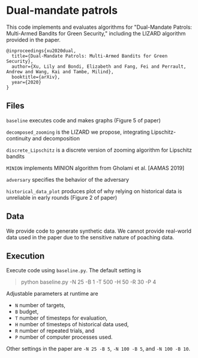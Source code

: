 # Dual-mandate patrols

This code implements and evaluates algorithms for "Dual-Mandate Patrols: Multi-Armed Bandits for Green Security," including the LIZARD algorithm provided in the paper.

```
@inproceedings{xu2020dual,
  title={Dual-Mandate Patrols: Multi-Armed Bandits for Green Security},
  author={Xu, Lily and Bondi, Elizabeth and Fang, Fei and Perrault, Andrew and Wang, Kai and Tambe, Milind},
  booktitle={arXiv},
  year={2020}
}
```

## Files

`baseline` executes code and makes graphs (Figure 5 of paper)

`decomposed_zooming` is the LIZARD we propose, integrating Lipschitz-continuity and decomposition

`discrete_Lipschitz` is a discrete version of zooming algorithm for Lipschitz bandits

`MINION` implements MINION algorithm from Gholami et al. [AAMAS 2019]

`adversary` specifies the behavior of the adversary

`historical_data_plot` produces plot of why relying on historical data is unreliable in early rounds (Figure 2 of paper)


## Data
We provide code to generate synthetic data. We cannot provide real-world data used in the paper due to the sensitive nature of poaching data.


## Execution
Execute code using `baseline.py`. The default setting is
> python baseline.py -N 25 -B 1 -T 500 -H 50 -R 30 -P 4

Adjustable parameters at runtime are
- `N` number of targets,
- `B` budget,
- `T` number of timesteps for evaluation,
- `H` number of timesteps of historical data used,
- `R` number of repeated trials, and
- `P` number of computer processes used.

Other settings in the paper are `-N 25 -B 5`, `-N 100 -B 5`, and `-N 100 -B 10`.
